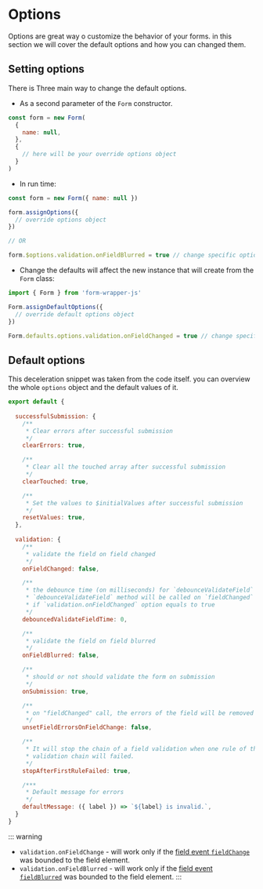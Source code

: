 # Options

Options are great way o customize the behavior of your forms. in this section we will cover the default options and
how you can changed them.

## Setting options

There is Three main way to change the default options.

- As a second parameter of the `Form` constructor.

```js
const form = new Form(
  {
    name: null,
  },
  {
    // here will be your override options object
  }
)
```

- In run time:

```js
const form = new Form({ name: null })

form.assignOptions({
  // override options object
})

// OR

form.$options.validation.onFieldBlurred = true // change specific option
```

- Change the defaults will affect the new instance that will create from the `Form` class:

```js
import { Form } from 'form-wrapper-js'

Form.assignDefaultOptions({
  // override default options object
})

Form.defaults.options.validation.onFieldChanged = true // change specific default option
```

## Default options

This deceleration snippet was taken from the code itself. you can overview the whole 
`options` object and the default values of it.

```js
export default {
  
  successfulSubmission: {
    /**
     * Clear errors after successful submission
     */
    clearErrors: true,

    /**
     * Clear all the touched array after successful submission
     */
    clearTouched: true,

    /**
     * Set the values to $initialValues after successful submission
     */
    resetValues: true,
  },
  
  validation: {
    /**
     * validate the field on field changed
     */
    onFieldChanged: false,

    /**
     * the debounce time (on milliseconds) for `debounceValidateField` method.
     * `debounceValidateField` method will be called on `fieldChanged` method.
     * if `validation.onFieldChanged` option equals to true
     */
    debouncedValidateFieldTime: 0,

    /**
     * validate the field on field blurred
     */
    onFieldBlurred: false,

    /**
     * should or not should validate the form on submission
     */
    onSubmission: true,

    /**
     * on "fieldChanged" call, the errors of the field will be removed
     */
    unsetFieldErrorsOnFieldChange: false,

    /**
     * It will stop the chain of a field validation when one rule of the
     * validation chain will failed.
     */
    stopAfterFirstRuleFailed: true,

    /***
     * Default message for errors
     */
    defaultMessage: ({ label }) => `${label} is invalid.`,
  }
}
```

::: warning

- `validation.onFieldChange` - will work only if the [field event `fieldChange`](/guide/field-events.md) was bounded to the field element.
- `validation.onFieldBlurred` - will work only if the [field event `fieldBlurred`](/guide/field-events.md) was bounded to the field element.
  :::
